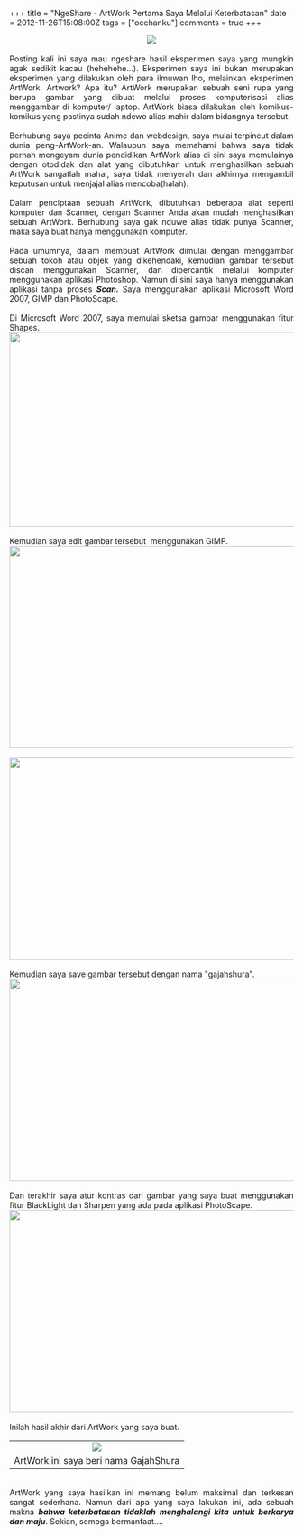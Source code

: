 +++
title = "NgeShare - ArtWork Pertama Saya Melalui Keterbatasan"
date = 2012-11-26T15:08:00Z
tags = ["ocehanku"]
comments = true
+++

<center><img border="0" data-original-height="600" data-original-width="1200" src="https://3.bp.blogspot.com/-PdGM2g4I_9M/XDVYuQ6uAKI/AAAAAAAAS2E/CMDOZWy6PBgcPd8oKDcFe1aROn1tcn-ewCLcBGAs/s1600/picture.png" /></center><br /><div style="text-align: justify;">Posting kali ini saya mau ngeshare hasil eksperimen saya yang mungkin agak sedikit kacau (hehehehe...). Eksperimen saya ini bukan merupakan eksperimen yang dilakukan oleh para ilmuwan lho, melainkan eksperimen ArtWork. Artwork? Apa itu? ArtWork merupakan sebuah seni rupa yang berupa gambar yang dibuat melalui proses komputerisasi alias menggambar di komputer/ laptop.&nbsp;ArtWork biasa dilakukan oleh komikus-komikus yang pastinya sudah ndewo alias mahir dalam bidangnya tersebut.<br /><br />
Berhubung saya pecinta Anime dan webdesign, saya mulai terpincut dalam dunia peng-ArtWork-an. Walaupun saya memahami bahwa saya tidak pernah mengeyam dunia pendidikan ArtWork alias di sini saya memulainya dengan otodidak dan alat yang dibutuhkan untuk menghasilkan sebuah ArtWork sangatlah mahal, saya tidak menyerah dan akhirnya mengambil keputusan untuk menjajal alias mencoba(halah).<br /><br />
Dalam penciptaan sebuah ArtWork, dibutuhkan beberapa alat seperti komputer dan Scanner, dengan Scanner Anda akan mudah menghasilkan sebuah ArtWork. Berhubung saya gak nduwe alias tidak punya Scanner, maka saya buat hanya menggunakan komputer.<br /><br />
Pada umumnya, dalam membuat ArtWork dimulai dengan menggambar sebuah tokoh atau objek yang dikehendaki, kemudian gambar tersebut discan menggunakan Scanner, dan dipercantik melalui komputer menggunakan aplikasi Photoshop. Namun di sini saya hanya menggunakan aplikasi tanpa proses <i style="font-weight: bold;">Scan. </i>Saya menggunakan aplikasi Microsoft Word 2007, GIMP dan PhotoScape.<br /><br />
Di Microsoft Word 2007, saya memulai sketsa gambar menggunakan fitur Shapes.<br />
<center><img border="0" height="344" src="https://3.bp.blogspot.com/-vVYbui6PLPw/ULMf08eOMII/AAAAAAAAALA/OvN0g5UYQGM/s640/gam.jpg" width="640" /></center><br />
Kemudian saya edit gambar tersebut &nbsp;menggunakan GIMP.<br />
<center><img border="0" height="358" src="https://3.bp.blogspot.com/-VIWTqZ91Rj4/ULMgagdltMI/AAAAAAAAALI/eLSOM6GnHp4/s640/gam2.png" width="640" /></center><br />
<center><img border="0" height="358" src="https://3.bp.blogspot.com/-8-CfK8aKiSY/ULMg3LG-1BI/AAAAAAAAALQ/2_J4xdKpiHQ/s640/gam4.png" width="640" /></center><br />
Kemudian saya save gambar tersebut dengan nama "gajahshura".<br />
<center><img border="0" height="358" src="https://1.bp.blogspot.com/-_OTUaqfem-E/ULMhCwPN4vI/AAAAAAAAALY/wBfNurzYHuo/s640/gam5.png" width="640" /></center><br />
Dan terakhir saya atur kontras dari gambar yang saya buat menggunakan fitur BlackLight dan Sharpen yang ada pada aplikasi PhotoScape.<br /><center><img border="0" height="359" src="https://3.bp.blogspot.com/-wXKZdMZaBqM/ULMiCqWj9QI/AAAAAAAAALg/aSG0AWXtCGs/s640/gam6.png" width="640" /></center><br />
Inilah hasil akhir dari ArtWork yang saya buat.<br />
<table cellpadding="0" cellspacing="0" class="tr-caption-container" style="margin-left: auto; margin-right: auto; text-align: left;"><tbody><tr><td style="text-align: center;"><img border="0" src="https://2.bp.blogspot.com/-zkL0qOSSqu0/ULMimpvxmXI/AAAAAAAAALo/uOP5E50UIk0/s1600/gajahshura.jpg" /></td></tr><tr><td class="tr-caption" style="text-align: center;">ArtWork ini saya beri nama GajahShura</td></tr></tbody></table><br />
ArtWork yang saya hasilkan ini memang belum maksimal dan terkesan sangat sederhana. Namun dari apa yang saya lakukan ini, ada sebuah makna <i><b>bahwa keterbatasan tidaklah menghalangi kita untuk berkarya dan maju</b></i>. Sekian, semoga bermanfaat....</div>
